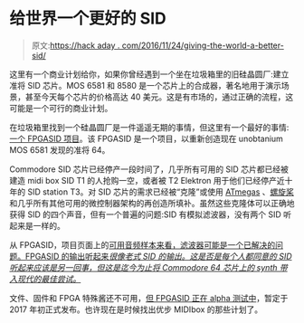 # 给世界一个更好的 SID

> 原文:[https://hack aday . com/2016/11/24/giving-the-world-a-better-sid/](https://hackaday.com/2016/11/24/giving-the-world-a-better-sid/)

这里有一个商业计划给你，如果你曾经遇到一个坐在垃圾箱里的旧硅晶圆厂:建立准将 SID 芯片。MOS 6581 和 8580 是一个芯片上的合成器，著名地用于演示场景，甚至今天每个芯片的价格高达 40 美元。这是有市场的，通过正确的流程，这可能是一个可行的商业计划。

在垃圾箱里找到一个硅晶圆厂是一件遥遥无期的事情，但这里有一个最好的事情:[一个 FPGASID 项目](http://www.fpgasid.de/home)。该 FPGASID 是一个项目，以重新创造现在 unobtanium MOS 6581 发现的准将 64。

Commodore SID 芯片已经停产一段时间了，几乎所有可用的 SID 芯片都已经被建造 midi box SID T1 的人抢购一空，或者被 T2 Elektron 用于他们已经停产近十年的 SID station T3。对 SID 芯片的需求已经被“克隆”或使用 [ATmegas](http://www.roboterclub-freiburg.de/atmega_sound/atmegaSID.html) 、[螺旋桨](http://hackaday.com/2012/08/31/propeller-turned-into-chiptune-player-with-a-software-sid/)和几乎所有其他可用的微控制器架构的再创造所填补。虽然这些克隆体可以正确地获得 SID 的四个声音，但有一个普遍的问题:SID 有模拟滤波器，没有两个 SID 听起来是一样的。

从 FPGASID，项目页面上的[可用音频样本来看，滤波器可能是一个已解决的问题。FPGASID 的输出听起来*很像老式 SID 的输出。这是否是每个人都同意的 SID 听起来应该是另一回事，但这是迄今为止将 Commodore 64 芯片上的 synth 带入现代的最佳尝试。*](http://www.fpgasid.de/project-definition)

文件、固件和 FPGA 特殊酱还不可用，[但 FPGASID 正在 alpha 测试中](http://www.fpgasid.de/alpha-phase)，暂定于 2017 年初正式发布。也许现在是时候找出优步 MIDIbox 的那些计划了。